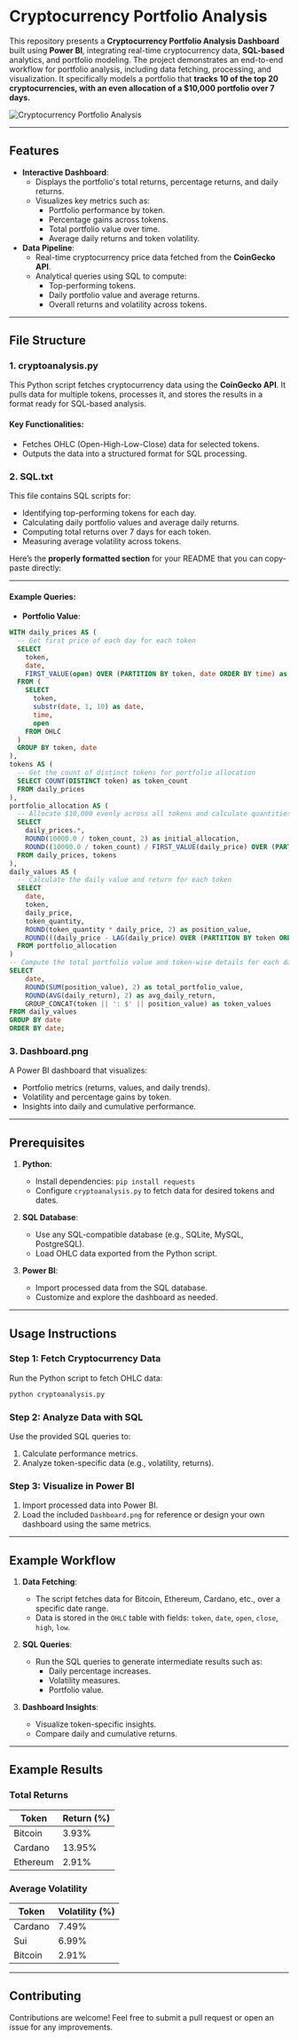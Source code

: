 # Cryptocurrency Portfolio Analysis 

This repository presents a **Cryptocurrency Portfolio Analysis Dashboard** built using **Power BI**, integrating real-time cryptocurrency data, **SQL-based** analytics, and portfolio modeling. The project demonstrates an end-to-end workflow for portfolio analysis, including data fetching, processing, and visualization. It specifically models a portfolio that **tracks 10 of the top 20 cryptocurrencies, with an even allocation of a $10,000 portfolio over 7 days.**

![Cryptocurrency Portfolio Analysis](Dashboard.png)

---

## Features

- **Interactive Dashboard**:
  - Displays the portfolio's total returns, percentage returns, and daily returns.
  - Visualizes key metrics such as:
    - Portfolio performance by token.
    - Percentage gains across tokens.
    - Total portfolio value over time.
    - Average daily returns and token volatility.
- **Data Pipeline**:
  - Real-time cryptocurrency price data fetched from the **CoinGecko API**.
  - Analytical queries using SQL to compute:
    - Top-performing tokens.
    - Daily portfolio value and average returns.
    - Overall returns and volatility across tokens.

---

## File Structure

### 1. **cryptoanalysis.py**
This Python script fetches cryptocurrency data using the **CoinGecko API**. It pulls data for multiple tokens, processes it, and stores the results in a format ready for SQL-based analysis.

#### Key Functionalities:
- Fetches OHLC (Open-High-Low-Close) data for selected tokens.
- Outputs the data into a structured format for SQL processing.

### 2. **SQL.txt**
This file contains SQL scripts for:
- Identifying top-performing tokens for each day.
- Calculating daily portfolio values and average daily returns.
- Computing total returns over 7 days for each token.
- Measuring average volatility across tokens.

Here’s the **properly formatted section** for your README that you can copy-paste directly:

---

#### Example Queries:

- **Portfolio Value**:

```sql
WITH daily_prices AS (
  -- Get first price of each day for each token
  SELECT 
    token,
    date,
    FIRST_VALUE(open) OVER (PARTITION BY token, date ORDER BY time) as daily_price
  FROM (
    SELECT 
      token,
      substr(date, 1, 10) as date,
      time,
      open
    FROM OHLC
  )
  GROUP BY token, date
),
tokens AS (
  -- Get the count of distinct tokens for portfolio allocation
  SELECT COUNT(DISTINCT token) as token_count
  FROM daily_prices
),
portfolio_allocation AS (
  -- Allocate $10,000 evenly across all tokens and calculate quantities
  SELECT 
    daily_prices.*,
    ROUND(10000.0 / token_count, 2) as initial_allocation,
    ROUND((10000.0 / token_count) / FIRST_VALUE(daily_price) OVER (PARTITION BY token ORDER BY date), 6) as token_quantity
  FROM daily_prices, tokens
),
daily_values AS (
  -- Calculate the daily value and return for each token
  SELECT
    date,
    token,
    daily_price,
    token_quantity,
    ROUND(token_quantity * daily_price, 2) as position_value,
    ROUND(((daily_price - LAG(daily_price) OVER (PARTITION BY token ORDER BY date)) / LAG(daily_price) OVER (PARTITION BY token ORDER BY date)) * 100, 2) as daily_return
  FROM portfolio_allocation
)
-- Compute the total portfolio value and token-wise details for each day
SELECT 
    date,
    ROUND(SUM(position_value), 2) as total_portfolio_value,
    ROUND(AVG(daily_return), 2) as avg_daily_return,
    GROUP_CONCAT(token || ': $' || position_value) as token_values
FROM daily_values
GROUP BY date
ORDER BY date;
```

### 3. **Dashboard.png**
A Power BI dashboard that visualizes:
- Portfolio metrics (returns, values, and daily trends).
- Volatility and percentage gains by token.
- Insights into daily and cumulative performance.

---

## Prerequisites

1. **Python**:
   - Install dependencies: `pip install requests`
   - Configure `cryptoanalysis.py` to fetch data for desired tokens and dates.
   
2. **SQL Database**:
   - Use any SQL-compatible database (e.g., SQLite, MySQL, PostgreSQL).
   - Load OHLC data exported from the Python script.

3. **Power BI**:
   - Import processed data from the SQL database.
   - Customize and explore the dashboard as needed.

---

## Usage Instructions

### Step 1: Fetch Cryptocurrency Data
Run the Python script to fetch OHLC data:
```bash
python cryptoanalysis.py
```

### Step 2: Analyze Data with SQL
Use the provided SQL queries to:
1. Calculate performance metrics.
2. Analyze token-specific data (e.g., volatility, returns).

### Step 3: Visualize in Power BI
1. Import processed data into Power BI.
2. Load the included `Dashboard.png` for reference or design your own dashboard using the same metrics.

---

## Example Workflow

1. **Data Fetching**:
   - The script fetches data for Bitcoin, Ethereum, Cardano, etc., over a specific date range.
   - Data is stored in the `OHLC` table with fields: `token`, `date`, `open`, `close`, `high`, `low`.

2. **SQL Queries**:
   - Run the SQL queries to generate intermediate results such as:
     - Daily percentage increases.
     - Volatility measures.
     - Portfolio value.

3. **Dashboard Insights**:
   - Visualize token-specific insights.
   - Compare daily and cumulative returns.

---

## Example Results

### **Total Returns**
| Token     | Return (%) |
|-----------|------------|
| Bitcoin   | 3.93%      |
| Cardano   | 13.95%     |
| Ethereum  | 2.91%      |

### **Average Volatility**
| Token     | Volatility (%) |
|-----------|----------------|
| Cardano   | 7.49%          |
| Sui       | 6.99%          |
| Bitcoin   | 2.91%          |

---

## Contributing
Contributions are welcome! Feel free to submit a pull request or open an issue for any improvements.
